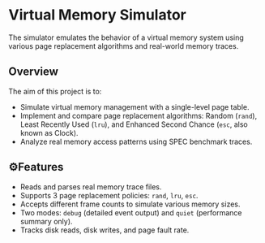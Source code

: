 # Virtual Memory Simulator

The simulator emulates the behavior of a virtual memory system using various page replacement algorithms and real-world memory traces.

## Overview

The aim of this project is to:
- Simulate virtual memory management with a single-level page table.
- Implement and compare page replacement algorithms: Random (`rand`), Least Recently Used (`lru`), and Enhanced Second Chance (`esc`, also known as Clock).
- Analyze real memory access patterns using SPEC benchmark traces.

## ⚙Features

- Reads and parses real memory trace files.
- Supports 3 page replacement policies: `rand`, `lru`, `esc`.
- Accepts different frame counts to simulate various memory sizes.
- Two modes: `debug` (detailed event output) and `quiet` (performance summary only).
- Tracks disk reads, disk writes, and page fault rate.
